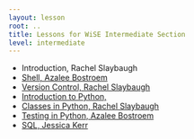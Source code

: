 ```yaml
---
layout: lesson
root: ..
title: Lessons for WiSE Intermediate Section
level: intermediate
---
```


<div class="toc" markdown="1">

- Introduction, Rachel Slaybaugh
- [Shell, Azalee Bostroem](shell/shell.html)
- [Version Control, Rachel Slaybaugh](git/git.html)
- [Introduction to Python, ](py-intro/py-intro.html)
- [Classes in Python, Rachel Slaybaugh](py-classes/py-classes.html)
- [Testing in Python, Azalee Bostroem](py-testing/py-testing.html)
- [SQL, Jessica Kerr](sql/sql.html)

</div>

